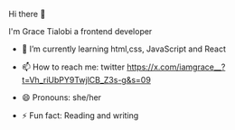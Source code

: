  Hi there 👋

I'm Grace Tialobi a frontend developer 

- 🌱 I’m currently learning html,css, JavaScript and React
  
- 📫 How to reach me: twitter https://x.com/iamgrace__?t=Vh_riUbPY9TwjlCB_Z3s-g&s=09
- 😄 Pronouns: she/her
- ⚡ Fun fact: Reading and writing 

